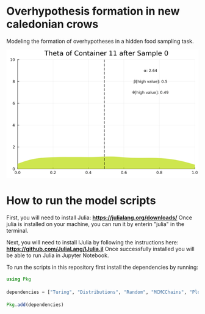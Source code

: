 # Overhypothesis formation in new caledonian crows
Modeling the formation of overhypotheses in a hidden food sampling task.

![me](https://github.com/AlexHRuf/Overhypothesis-formation-in-new-caledonian-crows/blob/main/Animations/theta_evolution_test1_mixed.gif)

# How to run the model scripts
First, you will need to install Julia: **https://julialang.org/downloads/**
Once julia is installed on your machine, you can run it by enterin "julia" in the terminal.

Next, you will need to install IJulia by following the instructions here: **https://github.com/JuliaLang/IJulia.jl**
Once successfully installed you will be able to run Julia in Jupyter Notebook.

To run the scripts in this repository first install the dependencies by running:
```julia
using Pkg

dependencies = ["Turing", "Distributions", "Random", "MCMCChains", "Plots", "StatsPlots", "Measures", "BSON"]

Pkg.add(dependencies)
```
